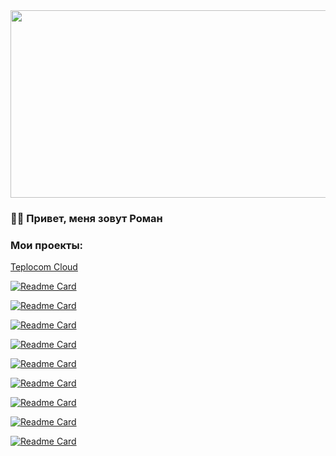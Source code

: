
<div align="center">
  <img src="https://media.giphy.com/media/1GEATImIxEXVR79Dhk/giphy.gif" width="600" height="300"/>
</div>


### :man_technologist: Привет, меня зовут Роман
### Мои проекты:
[Teplocom Cloud](https://github.com/RomanElfimov/TeplocomCloud)


[![Readme Card](https://github-readme-stats.vercel.app/api/pin/?username=RomanElfimov&repo=DemoDev&theme=tokyonight)](https://github.com/RomanElfimov/DemoDev)

[![Readme Card](https://github-readme-stats.vercel.app/api/pin/?username=RomanElfimov&repo=DemoDev)](https://github.com/RomanElfimov/DemoDev)

[![Readme Card](https://github-readme-stats.vercel.app/api/pin/?username=RomanElfimov&repo=DemoDev)](https://github.com/RomanElfimov/DemoDev)

[![Readme Card](https://github-readme-stats.vercel.app/api/pin/?username=RomanElfimov&repo=DemoDev)](https://github.com/RomanElfimov/DemoDev)

[![Readme Card](https://github-readme-stats.vercel.app/api/pin/?username=RomanElfimov&repo=DemoDev)](https://github.com/RomanElfimov/DemoDev)

[![Readme Card](https://github-readme-stats.vercel.app/api/pin/?username=RomanElfimov&repo=DemoDev)](https://github.com/RomanElfimov/DemoDev)

[![Readme Card](https://github-readme-stats.vercel.app/api/pin/?username=RomanElfimov&repo=DemoDev)](https://github.com/RomanElfimov/DemoDev)

[![Readme Card](https://github-readme-stats.vercel.app/api/pin/?username=RomanElfimov&repo=DemoDev)](https://github.com/RomanElfimov/DemoDev)

[![Readme Card](https://github-readme-stats.vercel.app/api/pin/?username=RomanElfimov&repo=DemoDev)](https://github.com/RomanElfimov/DemoDev)

